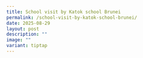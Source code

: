 ```yaml
---
title: School visit by Katok school Brunei
permalink: /school-visit-by-katok-school-brunei/
date: 2025-08-29
layout: post
description: ""
image: ""
variant: tiptap
---
```

